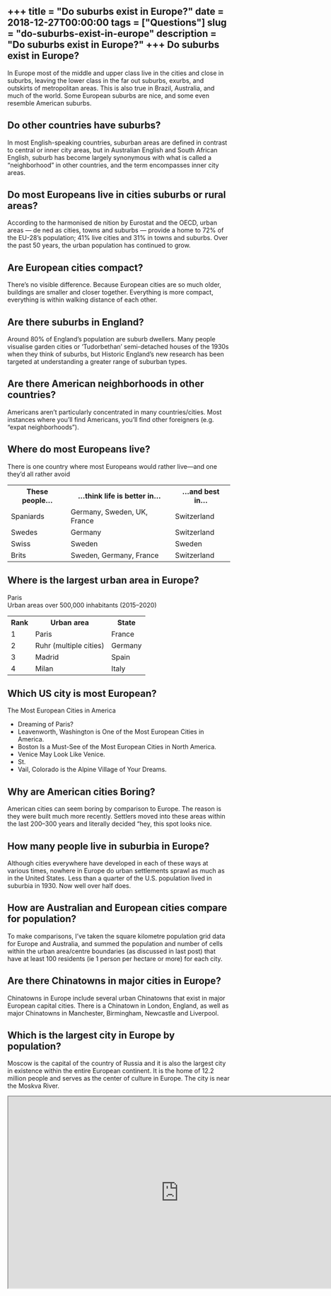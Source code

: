 +++
title = "Do suburbs exist in Europe?"
date = 2018-12-27T00:00:00
tags = ["Questions"]
slug = "do-suburbs-exist-in-europe"
description = "Do suburbs exist in Europe?"
+++
Do suburbs exist in Europe?
---------------------------

In Europe most of the middle and upper class live in the cities and close in suburbs, leaving the lower class in the far out suburbs, exurbs, and outskirts of metropolitan areas. This is also true in Brazil, Australia, and much of the world. Some European suburbs are nice, and some even resemble American suburbs.

Do other countries have suburbs?
--------------------------------

In most English-speaking countries, suburban areas are defined in contrast to central or inner city areas, but in Australian English and South African English, suburb has become largely synonymous with what is called a “neighborhood” in other countries, and the term encompasses inner city areas.

Do most Europeans live in cities suburbs or rural areas?
--------------------------------------------------------

According to the harmonised de nition by Eurostat and the OECD, urban areas — de ned as cities, towns and suburbs — provide a home to 72% of the EU-28’s population; 41% live cities and 31% in towns and suburbs. Over the past 50 years, the urban population has continued to grow.

Are European cities compact?
----------------------------

There’s no visible difference. Because European cities are so much older, buildings are smaller and closer together. Everything is more compact, everything is within walking distance of each other.

Are there suburbs in England?
-----------------------------

Around 80% of England’s population are suburb dwellers. Many people visualise garden cities or ‘Tudorbethan’ semi-detached houses of the 1930s when they think of suburbs, but Historic England’s new research has been targeted at understanding a greater range of suburban types.

Are there American neighborhoods in other countries?
----------------------------------------------------

Americans aren’t particularly concentrated in many countries/cities. Most instances where you’ll find Americans, you’ll find other foreigners (e.g. “expat neighborhoods”).

Where do most Europeans live?
-----------------------------

There is one country where most Europeans would rather live—and one they’d all rather avoid

<table><tr><th>These people…</th><th>…think life is better in…</th><th>…and best in…</th></tr><tr><td>Spaniards</td><td>Germany, Sweden, UK, France</td><td>Switzerland</td></tr><tr><td>Swedes</td><td>Germany</td><td>Switzerland</td></tr><tr><td>Swiss</td><td>Sweden</td><td>Sweden</td></tr><tr><td>Brits</td><td>Sweden, Germany, France</td><td>Switzerland</td></tr></table>

Where is the largest urban area in Europe?
------------------------------------------

Paris  
Urban areas over 500,000 inhabitants (2015–2020)

<table><tr><th>Rank</th><th>Urban area</th><th>State</th></tr><tr><td>1</td><td>Paris</td><td>France</td></tr><tr><td>2</td><td>Ruhr (multiple cities)</td><td>Germany</td></tr><tr><td>3</td><td>Madrid</td><td>Spain</td></tr><tr><td>4</td><td>Milan</td><td>Italy</td></tr></table>

Which US city is most European?
-------------------------------

The Most European Cities in America

- Dreaming of Paris?
- Leavenworth, Washington is One of the Most European Cities in America.
- Boston Is a Must-See of the Most European Cities in North America.
- Venice May Look Like Venice.
- St.
- Vail, Colorado is the Alpine Village of Your Dreams.

Why are American cities Boring?
-------------------------------

American cities can seem boring by comparison to Europe. The reason is they were built much more recently. Settlers moved into these areas within the last 200–300 years and literally decided “hey, this spot looks nice.

How many people live in suburbia in Europe?
-------------------------------------------

Although cities everywhere have developed in each of these ways at various times, nowhere in Europe do urban settlements sprawl as much as in the United States. Less than a quarter of the U.S. population lived in suburbia in 1930. Now well over half does.

How are Australian and European cities compare for population?
--------------------------------------------------------------

To make comparisons, I’ve taken the square kilometre population grid data for Europe and Australia, and summed the population and number of cells within the urban area/centre boundaries (as discussed in last post) that have at least 100 residents (ie 1 person per hectare or more) for each city.

Are there Chinatowns in major cities in Europe?
-----------------------------------------------

Chinatowns in Europe include several urban Chinatowns that exist in major European capital cities. There is a Chinatown in London, England, as well as major Chinatowns in Manchester, Birmingham, Newcastle and Liverpool.

Which is the largest city in Europe by population?
--------------------------------------------------

Moscow is the capital of the country of Russia and it is also the largest city in existence within the entire European continent. It is the home of 12.2 million people and serves as the center of culture in Europe. The city is near the Moskva River.

<iframe allow="accelerometer; autoplay; clipboard-write; encrypted-media; gyroscope; picture-in-picture" allowfullscreen="" class="__youtube_prefs__  epyt-is-override  no-lazyload" data-no-lazy="1" data-origheight="433" data-origwidth="770" data-skipgform_ajax_framebjll="" height="433" id="_ytid_45936" loading="lazy" src="https://www.youtube.com/embed/zQtXaYQehsA?enablejsapi=1&autoplay=0&cc_load_policy=0&cc_lang_pref=&iv_load_policy=1&loop=0&modestbranding=0&rel=1&fs=1&playsinline=0&autohide=2&theme=dark&color=red&controls=1&" title="YouTube player" width="770"></iframe>